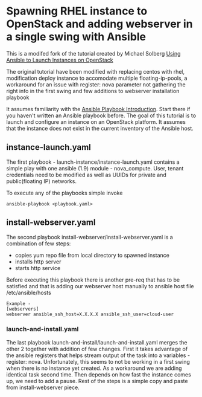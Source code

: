 # Spawning RHEL instance to OpenStack and adding webserver in a single swing with Ansible 

This is a modifed fork of the tutorial created by Michael Solberg 
[Using Ansible to Launch Instances on OpenStack](https://github.com/msolberg/openstack-ansible-demo/tree/master/tutorial)

The original tutorial have been modified with replacing centos with rhel,
modification deploy instance to accomodate multiple floating-ip-pools,
a workaround for an issue with register: nova parameter not gathering
the right info in the first swing and few additions to webserver
installation playbook

It assumes familiarity with the [Ansible
Playbook
Introduction](http://docs.ansible.com/ansible/playbooks_intro.html).
Start there if you haven't written an Ansible playbook before.  The
goal of this tutorial is to launch and configure an instance on an
OpenStack platform.  It assumes that the instance does not exist in
the current inventory of the Ansible host.

## instance-launch.yaml

The first playbook - launch-instance/instance-launch.yaml contains
a simple play with one ansible (1.9) module - nova_compute.
User, tenant credentials need to be modified as well as UUIDs for
private and public(floating IP) networks.

To execute any of the playbooks simple invoke
```
ansible-playbook <playbook.yaml>
```
## install-webserver.yaml

The second playbook install-webserver/install-webserver.yaml is a
combination of few steps:
- copies yum repo file from local directory to spawned instance
- installs http server
- starts http service

Before executing this playbook there is another pre-req that has to
be satisfied and that is adding our webserver host manually to
ansible host file /etc/ansible/hosts
```
Example - 
[webservers]
webserver ansible_ssh_host=X.X.X.X ansible_ssh_user=cloud-user
```

### launch-and-install.yaml

The last playbook launch-and-install/launch-and-install.yaml merges
the other 2 together with addition of few changes. First it takes advantage
of the ansible registers that helps stream output of the task into a
variables - register: nova. Unfortunately, this seems to not be working
in a first swing when there is no instance yet created. As a workaround
we are adding identical task second time.
Then depends on how fast the instance comes up, we need to add a pause.
Rest of the steps is a simple copy and paste from install-webserver piece.
